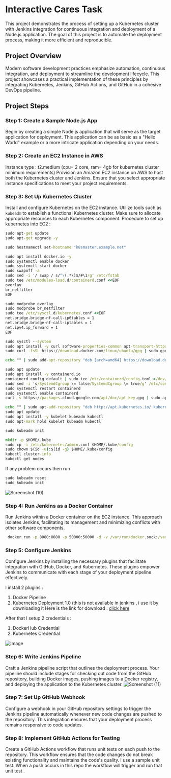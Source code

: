 # Interactive Cares Task

This project demonstrates the process of setting up a Kubernetes cluster with Jenkins integration for continuous integration and deployment of a Node.js application. The goal of this project is to automate the deployment process, making it more efficient and reproducible.

## Project Overview

Modern software development practices emphasize automation, continuous integration, and deployment to streamline the development lifecycle. This project showcases a practical implementation of these principles by integrating Kubernetes, Jenkins, GitHub Actions, and GitHub in a cohesive DevOps pipeline.

## Project Steps

### Step 1: Create a Sample Node.js App

Begin by creating a simple Node.js application that will serve as the target application for deployment. This application can be as basic as a "Hello World" example or a more intricate application depending on your needs.

### Step 2: Create an EC2 Instance in AWS

Instance type : t2.medium (cpu= 2 core, ram= 4gb for kubernetes cluster minimum requirements)
Provision an Amazon EC2 instance on AWS to host both the Kubernetes cluster and Jenkins. Ensure that you select appropriate instance specifications to meet your project requirements.

### Step 3: Set Up Kubernetes Cluster

Install and configure Kubernetes on the EC2 instance. Utilize tools such as `kubeadm` to establish a functional Kubernetes cluster. Make sure to allocate appropriate resources to each Kubernetes component.
Procedure to set up kubernetes into EC2 : 
```cmd
sudo apt-get update
sudo apt-get upgrade -y
```
```cmd
sudo hostnamectl set-hostname "k8smaster.example.net"
```
```cmd
sudo apt install docker.io -y
sudo systemctl enable docker
sudo systemctl start docker
sudo swapoff -a
sudo sed -i '/ swap / s/^\(.*\)$/#\1/g' /etc/fstab
sudo tee /etc/modules-load.d/containerd.conf <<EOF
overlay
br_netfilter
EOF
```
```cmd
sudo modprobe overlay
sudo modprobe br_netfilter
sudo tee /etc/sysctl.d/kubernetes.conf <<EOF
net.bridge.bridge-nf-call-ip6tables = 1
net.bridge.bridge-nf-call-iptables = 1
net.ipv4.ip_forward = 1
EOF
```
```cmd
sudo sysctl --system
sudo apt install -y curl software-properties-common apt-transport-https ca-certificates
sudo curl -fsSL https://download.docker.com/linux/ubuntu/gpg | sudo gpg --dearmour -o /etc/apt/trusted.gpg.d/docker.gpg
```
```cmd
echo "" | sudo add-apt-repository "deb [arch=amd64] https://download.docker.com/linux/ubuntu $(lsb_release -cs) stable"
```

```cmd
sudo apt update
sudo apt install -y containerd.io
containerd config default | sudo tee /etc/containerd/config.toml >/dev/null 2>&1
sudo sed -i 's/SystemdCgroup \= false/SystemdCgroup \= true/g' /etc/containerd/config.toml
sudo systemctl restart containerd
sudo systemctl enable containerd
curl -s https://packages.cloud.google.com/apt/doc/apt-key.gpg | sudo apt-key add -
```
```cmd
echo "" | sudo apt-add-repository "deb http://apt.kubernetes.io/ kubernetes-xenial main"
sudo apt update
sudo apt install -y kubelet kubeadm kubectl
sudo apt-mark hold kubelet kubeadm kubectl
```
```cmd
sudo kubeadm init
```
```cmd
mkdir -p $HOME/.kube
sudo cp -i /etc/kubernetes/admin.conf $HOME/.kube/config
sudo chown $(id -u):$(id -g) $HOME/.kube/config
kubectl cluster-info
kubectl get nodes
```

If any problem occurs then run 
```cmd
sudo kubeadm reset
sudo kubeadm init
```

![Screenshot (10)](https://github.com/Mahtabhj/Interactive-cares-task/assets/48786676/3f2c0837-e3d5-4b41-90b9-ad6a26cace8e)


### Step 4: Run Jenkins as a Docker Container

Run Jenkins within a Docker container on the EC2 instance. This approach isolates Jenkins, facilitating its management and minimizing conflicts with other software components.

```cmd
 docker run -p 8080:8080 -p 50000:50000 -d -v /var/run/docker.sock:/var/run/docker.sock -v jenkins_home:/var/jenkins_home jenkins/jenkins:lts
```

### Step 5: Configure Jenkins

Configure Jenkins by installing the necessary plugins that facilitate integration with GitHub, Docker, and Kubernetes. These plugins empower Jenkins to communicate with each stage of your deployment pipeline effectively.

I install 2 plugins : 
1. Docker Pipeline
2. Kubernetes Deployment 1.0 (this is not available in jenkins , i use it by downloading it Here is the link for download : [click here](https://mirrors.tuna.tsinghua.edu.cn/jenkins/plugins/kubernetes-cd/1.0.0/kubernetes-cd.hpi) 
                          

After that I setup 2 credentials :
1. DockerHub Credential
2. Kubernetes Credential

![image](https://github.com/Mahtabhj/Interactive-cares-task/assets/48786676/ffe1962b-2d3e-4ed1-a0d9-b70cf29f3ebf)

### Step 6: Write Jenkins Pipeline

Craft a Jenkins pipeline script that outlines the deployment process. Your pipeline should include stages for checking out code from the GitHub repository, building Docker images, pushing images to a Docker registry, and deploying the application to the Kubernetes cluster.
![Screenshot (11)](https://github.com/Mahtabhj/Interactive-cares-task/assets/48786676/1dc9a772-8157-4464-a1cc-617cdb98bd93)


### Step 7: Set Up GitHub Webhook

Configure a webhook in your GitHub repository settings to trigger the Jenkins pipeline automatically whenever new code changes are pushed to the repository. This integration ensures that your deployment process remains responsive to code updates.

### Step 8: Implement GitHub Actions for Testing

Create a GitHub Actions workflow that runs unit tests on each push to the repository. This workflow ensures that the code changes do not break existing functionality and maintains the code's quality. I use a sample unit test. When a push occurs in this repo the workflow will trigger and run that unit test .



